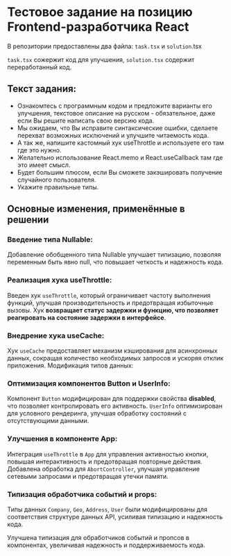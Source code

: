 # Тестовое задание на позицию Frontend-разработчика React

В репозитории предоставлены два файла: ```task.tsx``` и ```solution```.tsx

```task.tsx``` сожержит код для улучшения,
```solution.tsx``` содержит переработанный код.

## Текст задания:

- Ознакомтесь с программным кодом и предложите варианты его улучшения, текстовое описание на русском - обязательное, даже если Вы решите написать свою версию кода.
- Мы ожидаем, что Вы исправите синтаксические ошибки, сделаете перехват возможных исключений и улучшите читаемость кода.
- А так же, напишите кастомный хук useThrottle и используете его там где это нужно.
- Желательно использование React.memo и React.useCallback там где это имеет смысл.
- Будет большим плюсом, если Вы сможете закэшировать получение случайного пользователя.
- Укажите правильные типы.


## Основные изменения, применённые в решении

### Введение типа Nullable<T>: 
Добавление обобщенного типа Nullable<T> улучшает типизацию, позволяя переменным быть явно null, что повышает четкость и надежность кода.

### Реализация хука useThrottle:

Введен хук ```useThrottle```, который ограничивает частоту выполнения функций, улучшая производительность и предотвращая избыточные вызовы.
Хук **возвращает статус задержки и функцию, что позволяет реагировать на состояние задержки в интерфейсе**.

### Внедрение хука useCache:

Хук ```useCache``` предоставляет механизм кэширования для асинхронных данных, сокращая количество необходимых запросов и ускоряя отклик приложения.
Модификация типов данных:

### Оптимизация компонентов Button и UserInfo:

Компонент ```Button``` модифицирован для поддержки свойства **disabled**, что позволяет контролировать его активность.
```UserInfo``` оптимизирован для условного рендеринга, улучшая обработку состояний с отсутствующими данными.

### Улучшения в компоненте App:

Интеграция ```useThrottle``` в ```App``` для управления активностью кнопки, повышая интерактивность и предотвращая повторные действия.
Добавлена обработка для ```AbortController```, улучшая управление сетевыми запросами и предотвращая утечки памяти.

### Типизация обработчика событий и props:
Типы данных ```Company```, ```Geo```, ```Address```, ```User``` были модифицированы для соответствия структуре данных API, усиливая типизацию и надежность кода.

Улучшена типизация для обработчиков событий и пропсов в компонентах, увеличивая надежность и поддерживаемость кода.

